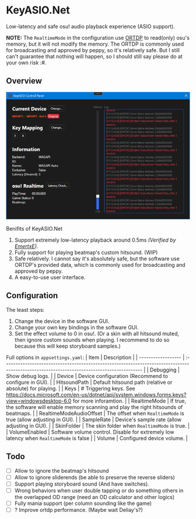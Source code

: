 # KeyASIO.Net
Low-latency and safe osu! audio playback experience (ASIO support).

**NOTE:** The `RealtimeMode` in the configuration use [ORTDP](https://github.com/OsuSync/OsuRTDataProvider) to read(only) osu's memory, but it will not modify the memory. The ORTDP is commonly used for broadcasting and approved by peppy, so it's relatively safe. But I still can't guarantee that nothing will happen, so I should still say please do at your own risk :#.

## Overview 
![overview](docs/overview.png)

Benifits of KeyASIO.Net
1. Support extremely low-latency playback around 0.5ms *(Verified by [EmertxE](https://osu.ppy.sh/users/954557))*.
2. Fully support for playing beatmap's custom hitsound. (WIP)
3. Safe relatively. I cannot say it's absolutely safe, but the software use ORTDP's provided data, which is commonly used for broadcasting and approved by peppy.
4. A easy-to-use user interface.

## Configuration
The least steps:
1. Change the device in the software GUI.
2. Change your own key bindings in the software GUI.
3. Set the effect volume to 0 in osu!. (Or a skin with all hitsound muted, then ignore custom sounds when playing. I recommend to do so because this will keep storyboard samples.)

Full options in `appsettings.yaml`: 
| Item               | Description                                                                                                                                |
| ------------------ | :----------------------------------------------------------------------------------------------------------------------------------------- |
| Debugging          | Show debug logs.                                                                                                                           |
| Device             | Device configuration (Recommend to configure in GUI).                                                                                      |
| HitsoundPath       | Default hitsound path (relative or absolute) for playing.                                                                                  |
| Keys               | # Triggering keys. See https://docs.microsoft.com/en-us/dotnet/api/system.windows.forms.keys?view=windowsdesktop-6.0 for more inforamtion. |
| RealtimeMode            | If true, the software will enable memory scanning and play the right hitsounds of beatmaps.                                                |
| RealtimeModeAudioOffset | The offset when `RealtimeMode` is true (allow adjusting in GUI).                                                                                |
| SampleRate         | Device's sample rate (allow adjusting in GUI).                                                                                             |
| SkinFolder         | The skin folder when `RealtimeMode` is true.                                                                                                    |
| VolumeEnabled      | Software volume control. Disable for extremely low latency when `RealtimeMode` is false                                                         |
| Volume             | Configured device volume.                                                                                                                  |

## Todo
- [ ] Allow to ignore the beatmap's hitsound
- [ ] Allow to ignore sliderends (be able to preserve the reverse sliders)
- [ ] Support playing storyboard sound (And have switches).
- [ ] Wrong behaviors when user double tapping or do something others in the overlapped OD range (need an OD calculator and other logics)
- [ ] Fully mania support (per column sounding like the game)
- [ ] ? Improve ortdp performance. (Maybe wait Deliay's?)
